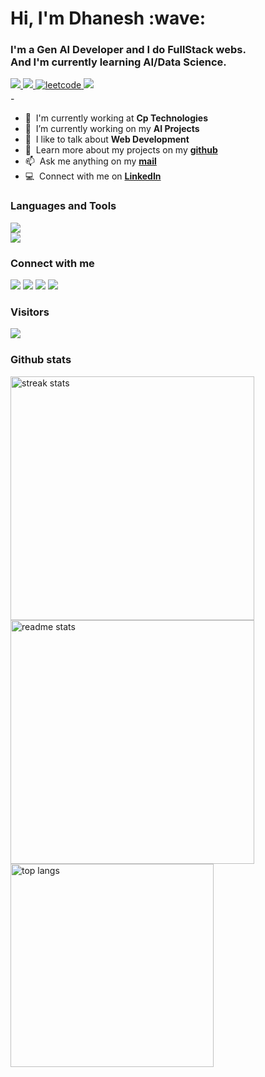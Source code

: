 
<h1 align="left" id="macropower-title">Hi, I'm Dhanesh :wave: </h1>
<h3 align="left">I'm a Gen AI Developer and I do FullStack webs.
  <br>
And I'm currently learning AI/Data Science.</h3>

<div align="left"> 
  <a href="mailto:dhanesharulbasker@gmail.com">
    <img src="https://img.shields.io/badge/Gmail-333333?style=for-the-badge&logo=gmail&logoColor=red" />
  </a>
  <a href="https://www.linkedin.com/in/dhanexh/" target="_blank">
    <img src="https://img.shields.io/badge/LinkedIn-0077B5?style=for-the-badge&logo=linkedin&logoColor=white" target="_blank" />
  </a>
  <a href="https://leetcode.com/dhanesh06/" target="_blank">
    <img src=https://img.shields.io/badge/leetcode-%2324292e.svg?&style=for-the-badge&logo=leetcode&logoColor=orange alt=leetcode style="margin-bottom: 5px;" />
  </a>
  <a href="https://dhanexh.github.io" target="_blank">
     <img src="https://img.shields.io/badge/Portfolio-FF5722?style=for-the-badge&logo=todoist&logoColor=white" target="_blank" /> <!-- sqlite, safari, google-chrome are other good icon options -->
  </a>
</div>
-

- :office: &nbsp;I'm currently working at **Cp Technologies**
- :seedling: &nbsp;I’m currently working on my **AI Projects**
- :speech_balloon: &nbsp;I like to talk about **Web Development**
- :book: &nbsp;Learn more about my projects on my **[github](https://github.com/Dhanexh/)**
- :mailbox: &nbsp;Ask me anything on my **[mail](dhanesharulbasker@gmail.com)**
- :computer: &nbsp;Connect with me on **[LinkedIn](https://www.linkedin.com/in/dhanexh/)**

<h3 align="left">Languages and Tools</h3>
<div align="left">
    <img src="https://skillicons.dev/icons?i=java,spring,maven,mysql,github,git,html,css" /><br>
    <img src="https://skillicons.dev/icons?i=bootstrap,javascript,typescript,angular,react,hibernate,aws" /><br>
</div>

<h3 align="left">Connect with me</h3>
<p align="left">  
  <a href="mailto:dhanesharulbasker@gmail.com" target="blank"><img src="https://img.icons8.com/color/35/000000/gmail.png"/></a>
  <a href="https://www.linkedin.com/in/dhanexh/" target="blank"><img src="https://img.icons8.com/color/35/000000/linkedin.png"/></a>
  <a href="https://www.instagram.com/dhanesh.offl/" target="blank"><img src="https://img.icons8.com/fluency/35/000000/instagram-new.png"/></a>
  <a href="" target="blank"><img src="https://img.icons8.com/color/35/000000/twitter--v2.png"/></a>
</p>


<h3 align="left">Visitors</h3>
<div>
  <img align="left" src="https://komarev.com/ghpvc/?username=Dhanexh&&style=flat-square" />
</div>
<br>


<h3 align="left">Github stats</h3>
<div align=left>
  <img width=390 src="https://github-readme-streak-stats-salesp07.vercel.app/?user=Dhanexh&count_private=true&theme=react&border_radius=10" alt="streak stats"/>
  <img width=390 src="https://github-readme-stats-salesp07.vercel.app/api?username=Dhanexh&count_private=true&show_icons=true&theme=react&rank_icon=github&border_radius=10" alt="readme stats" />
  <br/>
  <img width=325 align="center" src="https://github-readme-stats-salesp07.vercel.app/api/top-langs/?username=Dhanexh&hide=HTML&langs_count=8&layout=compact&theme=react&border_radius=10&size_weight=0.5&count_weight=0.5&exclude_repo=github-readme-stats" alt="top langs" />
</div>

<br/><br/>
